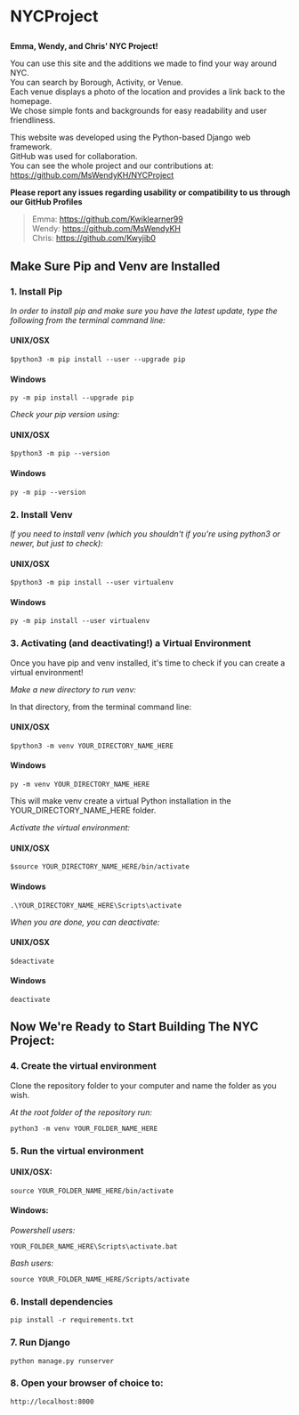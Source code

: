 # NYCProject<p>
**Emma, Wendy, and Chris' NYC Project!**<p>
You can use this site and the additions we made to find your way around NYC.<br>
You can search by Borough, Activity, or Venue.<br>
Each venue displays a photo of the location and provides a link back to the homepage.<br>
We chose simple fonts and backgrounds for easy readability and user friendliness.<p>

This website was developed using the Python-based Django web framework.<br>
GitHub was used for collaboration.<br>
You can see the whole project and our contributions at:<br>
https://github.com/MsWendyKH/NYCProject<p>

**Please report any issues regarding usability or compatibility to us through our GitHub Profiles**

>Emma:  https://github.com/Kwiklearner99<br>
>Wendy: https://github.com/MsWendyKH<br>
>Chris: https://github.com/Kwyjib0<p>

## Make Sure Pip and Venv are Installed<p>

### 1. Install Pip

*In order to install pip and make sure you have the latest update, type the following from the terminal command line:* <br>

#### UNIX/OSX 
```
$python3 -m pip install --user --upgrade pip
```

#### Windows
```
py -m pip install --upgrade pip
```

*Check your pip version using:*<br>

#### UNIX/OSX
```
$python3 -m pip --version
```
#### Windows
```
py -m pip --version
```
  
### 2. Install Venv

*If you need to install venv (which you shouldn't if you're using python3 or newer, but just to check):*<br>

#### UNIX/OSX
```
$python3 -m pip install --user virtualenv
```
  
#### Windows
```
py -m pip install --user virtualenv
```
### 3. Activating (and deactivating!) a Virtual Environment

Once you have pip and venv installed, it's time to check if you can create a virtual environment!<br>

*Make a new directory to run venv:*<br>
  
In that directory, from the terminal command line:

#### UNIX/OSX
```
$python3 -m venv YOUR_DIRECTORY_NAME_HERE
```
  
#### Windows
```
py -m venv YOUR_DIRECTORY_NAME_HERE
```
  
This will make venv create a virtual Python installation in the YOUR_DIRECTORY_NAME_HERE folder.<p>

*Activate the virtual environment:*<br>

#### UNIX/OSX
```
$source YOUR_DIRECTORY_NAME_HERE/bin/activate
```

#### Windows
```
.\YOUR_DIRECTORY_NAME_HERE\Scripts\activate
```
    
*When you are done, you can deactivate:*<br>

#### UNIX/OSX
```
$deactivate
```

#### Windows
```
deactivate
```

## Now We're Ready to Start Building The NYC Project:

### 4. Create the virtual environment

Clone the repository folder to your computer and name the folder as you wish.
  
*At the root folder of the repository run:*  
```
python3 -m venv YOUR_FOLDER_NAME_HERE
```

### 5. Run the virtual environment

#### UNIX/OSX:
```
source YOUR_FOLDER_NAME_HERE/bin/activate
```
#### Windows:
*Powershell users:*
```
YOUR_FOLDER_NAME_HERE\Scripts\activate.bat
```
*Bash users:*

```
source YOUR_FOLDER_NAME_HERE/Scripts/activate
```
  
### 6. Install dependencies
```
pip install -r requirements.txt
```
### 7. Run Django
```
python manage.py runserver
```
### 8. Open your browser of choice to: 
```
http://localhost:8000
```
